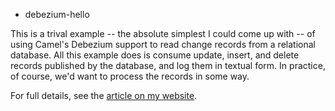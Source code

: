 + debezium-hello

This is a trival example -- the absolute simplest I could come up with -- of
using Camel's Debezium support to read change records from a relational
database. All this example does is consume update, insert, and delete records
published by the database, and log them in textual form.  In practice, of
course, we'd want to process the records in some way.

For full details, see the 
<a href="http://kevinboone.me/debezium-hello.html">article on my website</a>.

